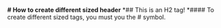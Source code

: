 **# How to create different sized header**
*## This is an H2 tag!
*#### To create different sized tags, you must you the # symbol. 
